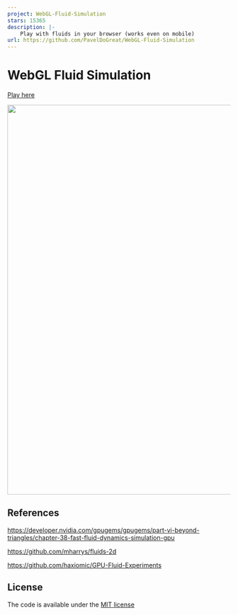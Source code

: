 ```yaml
---
project: WebGL-Fluid-Simulation
stars: 15365
description: |-
    Play with fluids in your browser (works even on mobile)
url: https://github.com/PavelDoGreat/WebGL-Fluid-Simulation
---
```


# WebGL Fluid Simulation

[Play here](https://paveldogreat.github.io/WebGL-Fluid-Simulation/)

<img src="/screenshot.jpg?raw=true" width="880">

## References

https://developer.nvidia.com/gpugems/gpugems/part-vi-beyond-triangles/chapter-38-fast-fluid-dynamics-simulation-gpu

https://github.com/mharrys/fluids-2d

https://github.com/haxiomic/GPU-Fluid-Experiments

## License

The code is available under the [MIT license](LICENSE)

